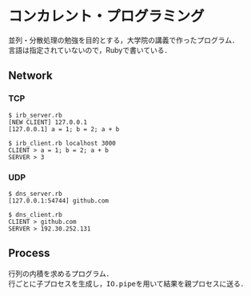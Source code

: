 # コンカレント・プログラミング
並列・分散処理の勉強を目的とする，大学院の講義で作ったプログラム．
<br>
言語は指定されていないので，Rubyで書いている．

## Network
### TCP
	$ irb_server.rb
	[NEW CLIENT] 127.0.0.1
	[127.0.0.1] a = 1; b = 2; a + b

	$ irb_client.rb localhost 3000
	CLIENT > a = 1; b = 2; a + b
	SERVER > 3
### UDP
	$ dns_server.rb
	[127.0.0.1:54744] github.com

	$ dns_client.rb
	CLIENT > github.com
	SERVER > 192.30.252.131

## Process
行列の内積を求めるプログラム．
<br>
行ごとに子プロセスを生成し，<tt>IO.pipe</tt>を用いて結果を親プロセスに送る．
